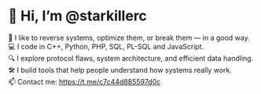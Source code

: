 # 👋 Hi, I’m @starkillerc

🧠 I like to reverse systems, optimize them, or break them — in a good way.  
💻 I code in C++, Python, PHP, SQL, PL-SQL and JavaScript.  
🔍 I explore protocol flaws, system architecture, and efficient data handling.  
🛠 I build tools that help people understand how systems really work.  
📫 Contact me: https://t.me/c7c44d885597d0c
